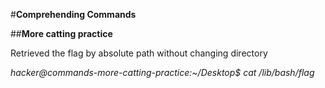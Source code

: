 #**Comprehending Commands**

##**More catting practice**

Retrieved the flag by absolute path without changing directory  

_hacker@commands-more-catting-practice:~/Desktop$ cat /lib/bash/flag_
